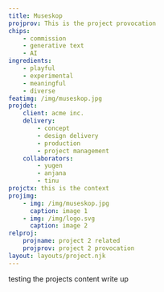 ```yaml
---
title: Museskop
projprov: This is the project provocation
chips: 
    - commission
    - generative text
    - AI
ingredients:
    - playful
    - experimental
    - meaningful
    - diverse
featimg: /img/museskop.jpg
projdet:
    client: acme inc.
    delivery:
        - concept
        - design delivery
        - production
        - project management
    collaborators:
        - yugen
        - anjana
        - tinu
projctx: this is the context
projimg:
    - img: /img/museskop.jpg
      caption: image 1
    - img: /img/logo.svg
      caption: image 2
relproj:
    projname: project 2 related
    projprov: project 2 provocation
layout: layouts/project.njk
---
```


testing the projects content write up